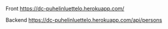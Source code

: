 Front
https://dc-puhelinluettelo.herokuapp.com/


Backend
https://dc-puhelinluettelo.herokuapp.com/api/persons
